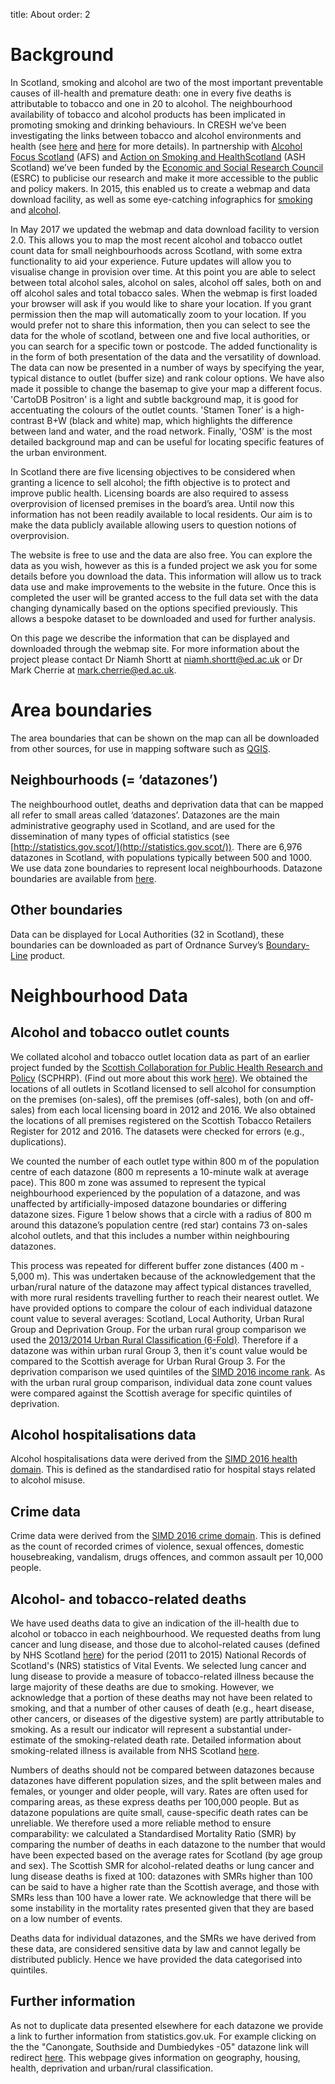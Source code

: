 title: About
order: 2

# Background
In Scotland, smoking and alcohol are two of the most important preventable 
causes of ill-health and premature death: one in every five deaths is 
attributable to tobacco and one in 20 to alcohol. The neighbourhood 
availability of tobacco and alcohol products has been implicated in promoting 
smoking and drinking behaviours. In CRESH we’ve been investigating the links 
between tobacco and alcohol environments and health (see [here](https://cresh.org.uk/2014/10/07/alcohol-related-health-is-worse-in-scottish-neighbourhoods-with-more-alcohol-outlets/) and [here](https://cresh.org.uk/2014/11/05/an-environment-where-young-people-choose-not-to-smoke-is-not-one-where-tobacco-products-are-sold-on-every-street-corner/) for more 
details). In partnership with [Alcohol Focus Scotland](http://www.alcohol-focus-scotland.org.uk/) (AFS) and [Action on Smoking and HealthScotland](http://www.ashscotland.org.uk/) (ASH Scotland) we’ve been funded by the [Economic and 
Social Research Council](http://www.esrc.ac.uk/) (ESRC) to publicise our research and make it more 
accessible to the public and policy makers. In 2015, this enabled us to create 
a webmap and data download facility, as well as some eye-catching infographics 
for [smoking](https://cresh.org.uk/2015/03/18/smoking-and-health-in-scotland-key-stats/) and [alcohol](https://cresh.org.uk/2015/06/03/alcohol-and-health-in-scotland-key-stats/).

In May 2017 we updated the webmap and data download facility to version 2.0. This allows you to map the most recent alcohol and tobacco outlet count data for small neighbourhoods across Scotland, with some extra functionality to aid your experience. Future updates will allow you to visualise change in provision over time. At this point you are able to select between total alcohol sales, alcohol on sales, alcohol off sales, both on and off alcohol sales and total tobacco sales. When the webmap is first loaded your browser will ask if you would like to share your location. If you grant permission then the map will automatically zoom to your location. If you would prefer not to share this information, then you can select to see the data for the whole of scotland, between one and five local authorities, or you can search for a specific town or postcode. The added functionality is in the form of both presentation of the data and the versatility of download. The data can now be presented in a number of ways by specifying the year, typical distance to outlet (buffer size) and rank colour options. We have also made it possible to change the basemap to give your map a different focus. 'CartoDB Positron' is a light and subtle background map, it is good for accentuating the colours of the outlet counts. 'Stamen Toner' is a high-contrast B+W (black and white) map, which highlights the difference between land and water, and the road network. Finally, 'OSM' is the most detailed background map and can be useful for locating specific features of the urban environment.

In Scotland there are five licensing objectives to be considered when granting a licence to sell alcohol; the fifth objective is to protect and improve public health. Licensing boards are also required to assess overprovision of licensed premises in the board’s area. Until now this information has not been readily available to local residents. Our aim is to make the data publicly available allowing users to question notions of overprovision.

The website is free to use and the data are also free. You can explore the data as you wish, however as this is a funded project we ask you for some details before you download the data. This information will allow us to track data use and make improvements to the website in the future. Once this is completed the user will be granted access to the full data set with the data changing dynamically based on the options specified previously. This allows a bespoke dataset to be downloaded and used for further analysis.

On this page we describe the information that can be displayed and downloaded through the webmap site. For more information about the project please contact Dr Niamh Shortt at [niamh.shortt@ed.ac.uk](mailto:niamh.shortt@ed.ac.uk) or Dr Mark Cherrie at [mark.cherrie@ed.ac.uk](mailto:mark.cherrie@ed.ac.uk).

# Area boundaries
The area boundaries that can be shown on the map can all be downloaded from other sources, for use in mapping software such as [QGIS](http://www.qgis.org/en/site/).

## Neighbourhoods (= ‘datazones’)
The neighbourhood outlet, deaths and deprivation data that can be mapped all refer to small areas called ‘datazones’. Datazones are the main administrative geography used in Scotland, and are used for the dissemination of many types of official statistics (see [http://statistics.gov.scot/](http://statistics.gov.scot/)). There are 6,976 datazones in Scotland, with populations typically between 500 and 1000.  We use data zone boundaries to represent local neighbourhoods. Datazone boundaries are available from [here](https://data.gov.uk/dataset/data-zone-boundaries-2011).

## Other boundaries
Data can be displayed for Local Authorities (32 in Scotland), these boundaries can be downloaded as part of Ordnance Survey’s [Boundary-Line](http://www.ordnancesurvey.co.uk/business-and-government/products/boundary-line.html#Benefits-and-key-features) product.

# Neighbourhood Data
## Alcohol and tobacco outlet counts
We collated alcohol and tobacco outlet location data as part of an earlier project funded by the [Scottish Collaboration for Public Health Research and Policy](http://www.scphrp.ac.uk/) (SCPHRP).  (Find out more about this work [here](http://cresh.org.uk/2014/11/05/an-environment-where-young-people-choose-not-to-smoke-is-not-one-where-tobacco-products-are-sold-on-every-street-corner/)). We obtained the locations of all outlets in Scotland licensed to sell alcohol for consumption on the premises (on-sales), off the premises (off-sales), both (on and off-sales) from each local licensing board in 2012 and 2016. We also obtained the locations of all premises registered on the Scottish Tobacco Retailers Register for 2012 and 2016. The datasets were checked for errors (e.g., duplications).

We counted the number of each outlet type within 800 m of the population centre of each datazone (800 m represents a 10-minute walk at average pace). This 800 m zone was assumed to represent the typical neighbourhood experienced by the population of a datazone, and was unaffected by artificially-imposed datazone boundaries or differing datazone sizes. Figure 1 below shows that a circle with a radius of 800 m around this datazone’s population centre (red star) contains 73 on-sales alcohol outlets, and that this includes a number within neighbouring datazones.

This process was repeated for different buffer zone distances (400 m - 5,000 m). This was undertaken because of the acknowledgement that the urban/rural nature of the datazone may affect typical distances travelled, with more rural residents travelling further to reach their nearest outlet. We have provided options to compare the colour of each individual datazone count value to several averages: Scotland, Local Authority, Urban Rural Group and Deprivation Group. For the urban rural group comparison we used the [2013/2014 Urban Rural Classification (6-Fold)](http://statistics.gov.scot/data/urban-rural-classification). Therefore if a datazone was within urban rural Group 3, then it's count value would be compared to the Scottish average for Urban Rural Group 3. For the deprivation comparison we used quintiles of the [SIMD 2016 income rank](http://statistics.gov.scot/data/scottish-index-of-multiple-deprivation-2016). As with the urban rural group comparison, individual data zone count values were compared against the Scottish average for specific quintiles of deprivation.

## Alcohol hospitalisations data

Alcohol hospitalisations data were derived from the [SIMD 2016 health domain](http://www.gov.scot/Topics/Statistics/SIMD). This is defined as the standardised ratio for hospital stays related to alcohol misuse.

## Crime data
Crime data were derived from the [SIMD 2016 crime domain](http://www.gov.scot/Topics/Statistics/SIMD). This is defined as the count of recorded crimes of violence, sexual offences, domestic housebreaking, vandalism, drugs offences, and common assault per 10,000 people.

## Alcohol- and tobacco-related deaths
We have used deaths data to give an indication of the ill-health due to alcohol or tobacco in each neighbourhood. We requested deaths from lung cancer and lung disease, and those due to alcohol-related causes (defined by NHS Scotland [here](https://isdscotland.scot.nhs.uk/Health-Topics/Drugs-and-Alcohol-Misuse/Alcohol/Historic-Publications/_docs/Alcohol-Bulletin2011.pdf?72909182311)) for the period (2011 to 2015) National Records of Scotland's (NRS) statistics of Vital Events. We selected lung cancer and lung disease to provide a measure of tobacco-related illness because the large majority of these deaths are due to smoking. However, we acknowledge that a portion of these deaths may not have been related to smoking, and that a number of other causes of death (e.g., heart disease, other cancers, or diseases of the digestive system) are partly attributable to smoking. As a result our indicator will represent a substantial under-estimate of the smoking-related death rate.  Detailed information about smoking-related illness is available from NHS Scotland [here](http://www.scotpho.org.uk/publications/reports-and-papers/868-smoking-ready-reckoner).

Numbers of deaths should not be compared between datazones because datazones have different population sizes, and the split between males and females, or younger and older people, will vary. Rates are often used for comparing areas, as these express deaths per 100,000 people. But as datazone populations are quite small, cause-specific death rates can be unreliable.  We therefore used a more reliable method to ensure comparability: we calculated a Standardised Mortality Ratio (SMR) by comparing the number of deaths in each datazone to the number that would have been expected based on the average rates for Scotland (by age group and sex). The Scottish SMR for alcohol-related deaths or lung cancer and lung disease deaths is fixed at 100: datazones with SMRs higher than 100 can be said to have a higher rate than the Scottish average, and those with SMRs less than 100 have a lower rate. We acknowledge that there will be some instability in the mortality rates presented given that they are based on a low number of events.

Deaths data for individual datazones, and the SMRs we have derived from these data, are considered sensitive data by law and cannot legally be distributed publicly. Hence we have provided the data categorised into quintiles.

## Further information
As not to duplicate data presented elsewhere for each datazone we provide a link to further information from statistics.gov.uk. For example clicking on the the "Canongate, Southside and Dumbiedykes -05" datazone link will redirect [here](http://statistics.gov.scot/doc/statistical-geography/S01008684). This webpage gives information on geography, housing, health, deprivation and urban/rural classification.
